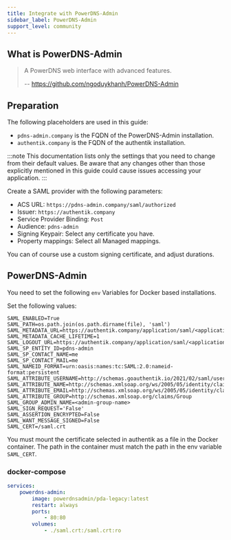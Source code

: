 ```yaml
---
title: Integrate with PowerDNS-Admin
sidebar_label: PowerDNS-Admin
support_level: community
---
```


## What is PowerDNS-Admin

> A PowerDNS web interface with advanced features.
>
> -- https://github.com/ngoduykhanh/PowerDNS-Admin

## Preparation

The following placeholders are used in this guide:

- `pdns-admin.company` is the FQDN of the PowerDNS-Admin installation.
- `authentik.company` is the FQDN of the authentik installation.

:::note
This documentation lists only the settings that you need to change from their default values. Be aware that any changes other than those explicitly mentioned in this guide could cause issues accessing your application.
:::

Create a SAML provider with the following parameters:

- ACS URL: `https://pdns-admin.company/saml/authorized`
- Issuer: `https://authentik.company`
- Service Provider Binding: `Post`
- Audience: `pdns-admin`
- Signing Keypair: Select any certificate you have.
- Property mappings: Select all Managed mappings.

You can of course use a custom signing certificate, and adjust durations.

## PowerDNS-Admin

You need to set the following `env` Variables for Docker based installations.

Set the following values:

```env
SAML_ENABLED=True
SAML_PATH=os.path.join(os.path.dirname(file), 'saml')
SAML_METADATA_URL=https://authentik.company/application/saml/<application_slug>/metadata/
SAML_METADATA_CACHE_LIFETIME=1
SAML_LOGOUT_URL=https://authentik.company/application/saml/<application_slug>/slo/binding/redirect/
SAML_SP_ENTITY_ID=pdns-admin
SAML_SP_CONTACT_NAME=me
SAML_SP_CONTACT_MAIL=me
SAML_NAMEID_FORMAT=urn:oasis:names:tc:SAML:2.0:nameid-format:persistent
SAML_ATTRIBUTE_USERNAME=http://schemas.goauthentik.io/2021/02/saml/username
SAML_ATTRIBUTE_NAME=http://schemas.xmlsoap.org/ws/2005/05/identity/claims/name
SAML_ATTRIBUTE_EMAIL=http://schemas.xmlsoap.org/ws/2005/05/identity/claims/emailaddress
SAML_ATTRIBUTE_GROUP=http://schemas.xmlsoap.org/claims/Group
SAML_GROUP_ADMIN_NAME=<admin-group-name>
SAML_SIGN_REQUEST='False'
SAML_ASSERTION_ENCRYPTED=False
SAML_WANT_MESSAGE_SIGNED=False
SAML_CERT=/saml.crt
```

You must mount the certificate selected in authentik as a file in the Docker container. The path in the container must match the path in the env variable `SAML_CERT`.

### docker-compose

```yaml
services:
    powerdns-admin:
        image: powerdnsadmin/pda-legacy:latest
        restart: always
        ports:
            - 80:80
        volumes:
            - ./saml.crt:/saml.crt:ro
```
